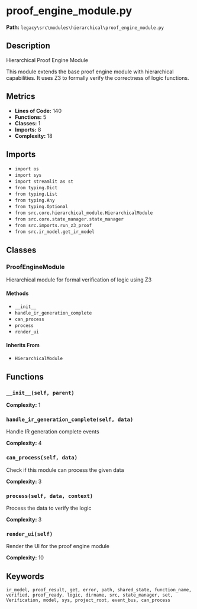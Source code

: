 # proof_engine_module.py

**Path:** `legacy\src\modules\hierarchical\proof_engine_module.py`

## Description

Hierarchical Proof Engine Module

This module extends the base proof engine module with hierarchical capabilities.
It uses Z3 to formally verify the correctness of logic functions.

## Metrics

- **Lines of Code:** 140
- **Functions:** 5
- **Classes:** 1
- **Imports:** 8
- **Complexity:** 18

## Imports

- `import os`
- `import sys`
- `import streamlit as st`
- `from typing.Dict`
- `from typing.List`
- `from typing.Any`
- `from typing.Optional`
- `from src.core.hierarchical_module.HierarchicalModule`
- `from src.core.state_manager.state_manager`
- `from src.imports.run_z3_proof`
- `from src.ir_model.get_ir_model`

## Classes

### ProofEngineModule

Hierarchical module for formal verification of logic using Z3

#### Methods

- `__init__`
- `handle_ir_generation_complete`
- `can_process`
- `process`
- `render_ui`

#### Inherits From

- `HierarchicalModule`

## Functions

### `__init__(self, parent)`

**Complexity:** 1

### `handle_ir_generation_complete(self, data)`

Handle IR generation complete events

**Complexity:** 4

### `can_process(self, data)`

Check if this module can process the given data

**Complexity:** 3

### `process(self, data, context)`

Process the data to verify the logic

**Complexity:** 3

### `render_ui(self)`

Render the UI for the proof engine module

**Complexity:** 10

## Keywords

`ir_model, proof_result, get, error, path, shared_state, function_name, verified, proof_ready, logic, dirname, src, state_manager, set, Verification, model, sys, project_root, event_bus, can_process`

